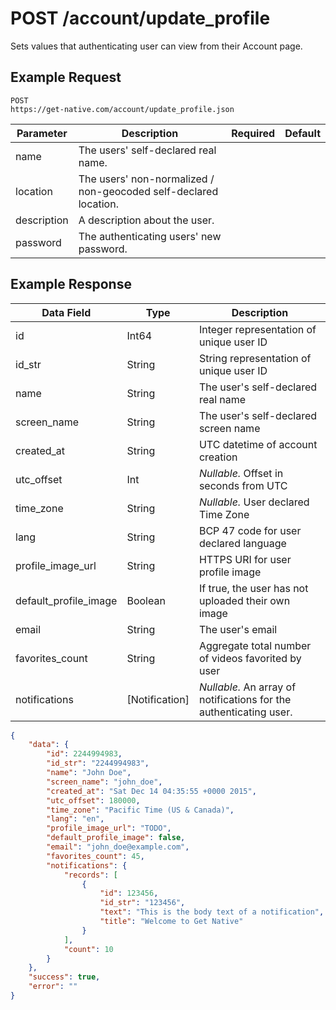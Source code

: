 # POST /account/update_profile

Sets values that authenticating user can view from their Account page.

## Example Request

```
POST
https://get-native.com/account/update_profile.json
```

| Parameter   	| Description                                                      	| Required 	| Default 	|
|-------------	|------------------------------------------------------------------	|:--------:	|---------	|
| name        	| The users' self-declared real name.                              	|          	|         	|
| location    	| The users' non-normalized / non-geocoded self-declared location. 	|          	|         	|
| description 	| A description about the user.                                    	|          	|         	|
| password    	| The authenticating users' new password.                          	|          	|         	|

## Example Response

| Data Field            | Type           | Description                                                        |
|-----------------------|----------------|--------------------------------------------------------------------|
| id                    | Int64          |  Integer representation of unique user ID                          |
| id_str                | String         |  String representation of unique user ID                           |
| name                  | String         |  The user's self-declared real name                                |
| screen_name           | String         |  The user's self-declared screen name                              |
| created_at            | String         |  UTC datetime of account creation                                  |
| utc_offset            | Int            |  _Nullable._ Offset in seconds from UTC                            |
| time_zone             | String         |  _Nullable._ User declared Time Zone                               |
| lang                  | String         |  BCP 47 code for user declared language                            |
| profile_image_url     | String         |  HTTPS URI for user profile image                                  |
| default_profile_image | Boolean        | If true, the user has not uploaded their own image                 |
| email                 | String         | The user's email                                                   |
| favorites_count       | String         | Aggregate total number of videos favorited by user                 |
| notifications         | [Notification] | _Nullable._ An array of notifications for the authenticating user. |

```json
{
	"data": {
		"id": 2244994983,
		"id_str": "2244994983",
		"name": "John Doe",
		"screen_name": "john_doe",
		"created_at": "Sat Dec 14 04:35:55 +0000 2015",
		"utc_offset": 180000,
		"time_zone": "Pacific Time (US & Canada)",
		"lang": "en",
		"profile_image_url": "TODO",
		"default_profile_image": false,
		"email": "john_doe@example.com",
		"favorites_count": 45,
		"notifications": {
			"records": [
				{
					"id": 123456,
					"id_str": "123456",
					"text": "This is the body text of a notification",
					"title": "Welcome to Get Native"
				}
			],
			"count": 10
		}
	},
	"success": true,
	"error": ""
}
```
